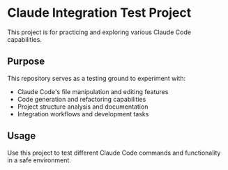 # Claude Integration Test Project

This project is for practicing and exploring various Claude Code capabilities.

## Purpose

This repository serves as a testing ground to experiment with:
- Claude Code's file manipulation and editing features
- Code generation and refactoring capabilities
- Project structure analysis and documentation
- Integration workflows and development tasks

## Usage

Use this project to test different Claude Code commands and functionality in a safe environment.